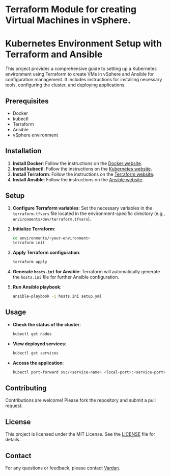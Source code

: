 # Terraform Module for creating Virtual Machines in vSphere.

# Kubernetes Environment Setup with Terraform and Ansible

This project provides a comprehensive guide to setting up a Kubernetes environment using Terraform to create VMs in vSphere and Ansible for configuration management. It includes instructions for installing necessary tools, configuring the cluster, and deploying applications.

## Prerequisites

- Docker
- kubectl
- Terraform
- Ansible
- vSphere environment

## Installation

1. **Install Docker**: Follow the instructions on the [Docker website](https://docs.docker.com/get-docker/).
2. **Install kubectl**: Follow the instructions on the [Kubernetes website](https://kubernetes.io/docs/tasks/tools/install-kubectl/).
3. **Install Terraform**: Follow the instructions on the [Terraform website](https://learn.hashicorp.com/tutorials/terraform/install-cli).
4. **Install Ansible**: Follow the instructions on the [Ansible website](https://docs.ansible.com/ansible/latest/installation_guide/intro_installation.html).

## Setup

1. **Configure Terraform variables**: Set the necessary variables in the `terraform.tfvars` file located in the environment-specific directory (e.g., `environments/dev/terraform.tfvars`).
2. **Initialize Terraform**:
    ```sh
    cd environments/<your-environment>
    terraform init
    ```

3. **Apply Terraform configuration**:
    ```sh
    terraform apply
    ```

4. **Generate `hosts.ini` for Ansible**: Terraform will automatically generate the `hosts.ini` file for further Ansible configuration.

5. **Run Ansible playbook**:
    ```sh
    ansible-playbook -i hosts.ini setup.yml
    ```

## Usage

- **Check the status of the cluster**:
    ```sh
    kubectl get nodes
    ```

- **View deployed services**:
    ```sh
    kubectl get services
    ```

- **Access the application**:
    ```sh
    kubectl port-forward svc/<service-name> <local-port>:<service-port>
    ```

## Contributing

Contributions are welcome! Please fork the repository and submit a pull request.

## License

This project is licensed under the MIT License. See the [LICENSE](LICENSE) file for details.

## Contact

For any questions or feedback, please contact [Vardan](mailto:vardan@example.com).


